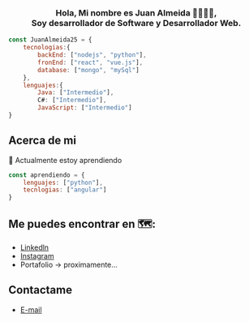 <p align="center" width="300">
<!--     <img align="center" width="200" src="" /> -->
    <h3 align="center">Hola, Mi nombre es Juan Almeida 👋👨🏽‍💻,<br /> Soy desarrollador de Software y Desarrollador Web.</h3>
</p>

```javascript
const JuanAlmeida25 = {
    tecnologias:{
        backEnd: ["nodejs", "python"],
        fronEnd: ["react", "vue.js"],
        database: ["mongo", "mySql"]
    },
    lenguajes:{
        Java: ["Intermedio"],
        C#: ["Intermedio"],
        JavaScript: ["Intermedio"]
}
```
## Acerca de mi

🌱 Actualmente estoy aprendiendo 
```javascript
const aprendiendo = {
    lenguajes: ["python"],
    tecnlogias: ["angular"]
}
```

## Me puedes encontrar en 🗺️:
- [Linkedln](https://www.linkedin.com/in/juan-almeida-freyle/)
- [Instagram](https://www.instagram.com/juan_almeida25/)
- Portafolio -> proximamente...

## Contactame
- [E-mail](almeidajuan3@gmail.com)

## 

<!--
**JuanAlmeida25/JuanAlmeida25** is a ✨ _special_ ✨ repository because its `README.md` (this file) appears on your GitHub profile.

Here are some ideas to get you started:

- 🔭 I’m currently working on ...

- 👯 I’m looking to collaborate on ...
- 🤔 I’m looking for help with ...
- 💬 Ask me about ...
- 📫 How to reach me: ...
- 😄 Pronouns: ...
- ⚡ Fun fact: ...
-->

